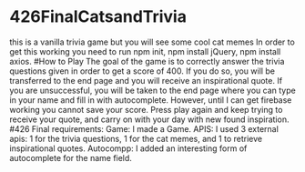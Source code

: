 # 426FinalCatsandTrivia
this is a vanilla trivia game but you will see some cool cat memes
In order to get this working you need to run npm init, npm install jQuery, npm install axios. 
#How to Play
The goal of the game is to correctly answer the trivia questions given in order to get a score of 400. If you do so, you will be transferred to the end page and you will receive an inspirational quote. If you are unsuccessful, you will be taken to the end page where you can type in your name and fill in with autocomplete. However, until I can get firebase working you cannot save your score. Press play again and keep trying to receive your quote, and carry on with your day with new found inspiration.
#426 Final requirements:
Game: I made a Game.
APIS: I used 3 external apis: 1 for the trivia questions, 1 for the cat memes, and 1 to retrieve inspirational quotes. 
Autocompp: I added an interesting form of autocomplete for the name field.
